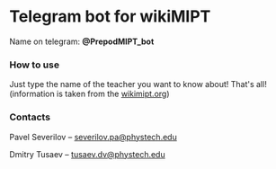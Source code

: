 # Telegram bot for wikiMIPT 

Name on telegram: __@PrepodMIPT_bot__

### How to use
Just type the name of the teacher you want to know about! That's all! (information is taken from the [wikimipt.org](http://wikimipt.org/))

### Contacts
Pavel Severilov – severilov.pa@phystech.edu

Dmitry Tusaev – tusaev.dv@phystech.edu
